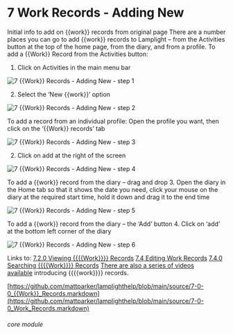# 7 Work Records - Adding New

Initial info to add on {{work}} records from original page
There are a number places you can go to add {{work}} records to Lamplight – from the Activities button at the top of the home page, from the diary, and from a profile.
To add a {{Work}} Record from the Activities button:

1. Click on Activities in the main menu bar

![7 {{Work}} Records - Adding New - step 1](7_Work_Records_-_Adding_New_im_1.png)

2. Select the ‘New {{work}}’ option

![7 {{Work}} Records - Adding New - step 2](7_Work_Records_-_Adding_New_im_2.png)

To add a record from an individual profile:
Open the profile you want, then click on the ‘{{Work}} records’ tab

![7 {{Work}} Records - Adding New - step 3](7_Work_Records_-_Adding_New_im_3.png)

2. Click on add at the right of the screen

![7 {{Work}} Records - Adding New - step 4](7_Work_Records_-_Adding_New_im_4.png)

To add a {{work}} record from the diary – drag and drop
3. Open the diary in the Home tab so that it shows the date you need, click your mouse on the diary at the required start time, hold it down and drag it to the end time

![7 {{Work}} Records - Adding New - step 5](7_Work_Records_-_Adding_New_im_5.png)

To add a {{work}} record from the diary – the ‘Add’ button
4. Click on ‘add’ at the bottom left corner of the diary

![7 {{Work}} Records - Adding New - step 6](7_Work_Records_-_Adding_New_im_6.png)

Links to:
[7.2.0 Viewing {{{{Work}}}} Records](https://github.com/mattparker/lamplighthelp/blob/main/help/index/p/7.2.0)
[7.4 Editing Work Records](/help/index/p/7.4)
[7.4.0 Searching {{{{Work}}}} Records](https://github.com/mattparker/lamplighthelp/blob/main/help/index/p/7.4.0)
[There are also a series of videos available](https://github.com/mattparker/lamplighthelp/blob/main/help/index/p/51.4.0) introducing {{{{work}}}} records.

[https://github.com/mattparker/lamplighthelp/blob/main/source/7-0-0_{{Work}}_Records.markdown](https://github.com/mattparker/lamplighthelp/blob/main/source/7-0-0_Work_Records.markdown)


###### core module
